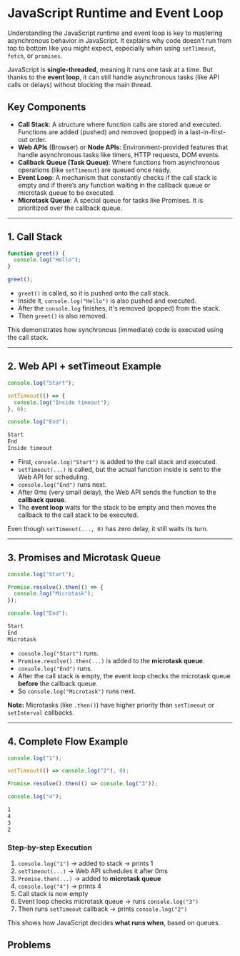 # JavaScript Runtime and Event Loop

Understanding the JavaScript runtime and event loop is key to mastering asynchronous behavior in JavaScript. It explains why code doesn’t run from top to bottom like you might expect, especially when using `setTimeout`, `fetch`, or `promises`.

JavaScript is **single-threaded**, meaning it runs one task at a time. But thanks to the **event loop**, it can still handle asynchronous tasks (like API calls or delays) without blocking the main thread.

## Key Components

* **Call Stack**: A structure where function calls are stored and executed. Functions are added (pushed) and removed (popped) in a last-in-first-out order.
* **Web APIs** (Browser) or **Node APIs**: Environment-provided features that handle asynchronous tasks like timers, HTTP requests, DOM events.
* **Callback Queue (Task Queue)**: Where functions from asynchronous operations (like `setTimeout`) are queued once ready.
* **Event Loop**: A mechanism that constantly checks if the call stack is empty and if there’s any function waiting in the callback queue or microtask queue to be executed.
* **Microtask Queue**: A special queue for tasks like Promises. It is prioritized over the callback queue.

---

## 1. Call Stack

```js
function greet() {
  console.log("Hello");
}

greet();
```

* `greet()` is called, so it is pushed onto the call stack.
* Inside it, `console.log("Hello")` is also pushed and executed.
* After the `console.log` finishes, it's removed (popped) from the stack.
* Then `greet()` is also removed.

This demonstrates how synchronous (immediate) code is executed using the call stack.

---

## 2. Web API + setTimeout Example

```js
console.log("Start");

setTimeout(() => {
  console.log("Inside timeout");
}, 0);

console.log("End");
```

```txt
Start
End
Inside timeout
```

* First, `console.log("Start")` is added to the call stack and executed.
* `setTimeout(...)` is called, but the actual function inside is sent to the Web API for scheduling.
* `console.log("End")` runs next.
* After 0ms (very small delay), the Web API sends the function to the **callback queue**.
* The **event loop** waits for the stack to be empty and then moves the callback to the call stack to be executed.

Even though `setTimeout(..., 0)` has zero delay, it still waits its turn.

---

## 3. Promises and Microtask Queue

```js
console.log("Start");

Promise.resolve().then(() => {
  console.log("Microtask");
});

console.log("End");
```

```txt
Start
End
Microtask
```

* `console.log("Start")` runs.
* `Promise.resolve().then(...)` is added to the **microtask queue**.
* `console.log("End")` runs.
* After the call stack is empty, the event loop checks the microtask queue **before** the callback queue.
* So `console.log("Microtask")` runs next.

**Note:** Microtasks (like `.then()`) have higher priority than `setTimeout` or `setInterval` callbacks.

---

## 4. Complete Flow Example

```js
console.log("1");

setTimeout(() => console.log("2"), 0);

Promise.resolve().then(() => console.log("3"));

console.log("4");
```

```txt
1
4
3
2
```

### Step-by-step Execution

1. `console.log("1")` → added to stack → prints 1
2. `setTimeout(...)` → Web API schedules it after 0ms
3. `Promise.then(...)` → added to **microtask queue**
4. `console.log("4")` → prints 4
5. Call stack is now empty
6. Event loop checks microtask queue → runs `console.log("3")`
7. Then runs `setTimeout` callback → prints `console.log("2")`

This shows how JavaScript decides **what runs when**, based on queues.

## Problems
